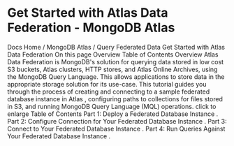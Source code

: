 # Get Started with Atlas Data Federation - MongoDB Atlas


Docs Home / MongoDB Atlas / Query Federated Data Get Started with Atlas Data Federation On this page Overview Table of Contents Overview Atlas Data Federation is MongoDB's solution for querying data stored in low cost S3 buckets, Atlas clusters, HTTP stores, and Atlas Online Archives, using the MongoDB Query Language. This allows
applications to store data in the appropriate storage solution for its
use-case. This tutorial guides you through the process of creating and connecting
to a sample federated database instance in Atlas , configuring paths to collections for
files stored in S3, and running MongoDB Query Language (MQL) operations. click to enlarge Table of Contents Part 1: Deploy a Federated Database Instance . Part 2: Configure Connection for Your Federated Database Instance . Part 3: Connect to Your Federated Database Instance . Part 4: Run Queries Against Your Federated Database Instance .
